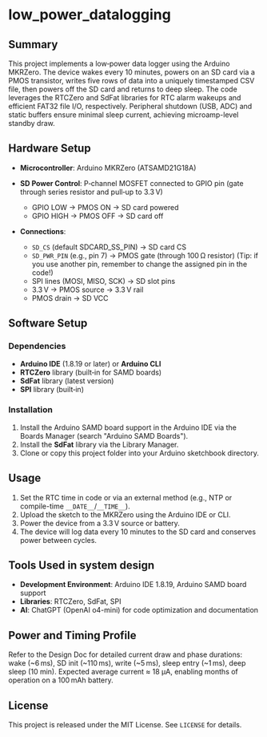# low_power_datalogging


## Summary

This project implements a low‑power data logger using the Arduino MKRZero. The device wakes every 10 minutes, powers on an SD card via a PMOS transistor, writes five rows of data into a uniquely timestamped CSV file, then powers off the SD card and returns to deep sleep. The code leverages the RTCZero and SdFat libraries for RTC alarm wakeups and efficient FAT32 file I/O, respectively. Peripheral shutdown (USB, ADC) and static buffers ensure minimal sleep current, achieving microamp-level standby draw.

## Hardware Setup

* **Microcontroller**: Arduino MKRZero (ATSAMD21G18A)
* **SD Power Control**: P‑channel MOSFET connected to GPIO pin (gate through series resistor and pull‑up to 3.3 V)

  * GPIO LOW → PMOS ON → SD card powered
  * GPIO HIGH → PMOS OFF → SD card off
* **Connections**:

  * `SD_CS` (default SDCARD\_SS\_PIN) → SD card CS
  * `SD_PWR_PIN` (e.g., pin 7) → PMOS gate (through 100 Ω resistor) (Tip: if you use another pin, remember to change the assigned pin in the code!)
  * SPI lines (MOSI, MISO, SCK) → SD slot pins
  * 3.3 V → PMOS source → 3.3 V rail
  * PMOS drain → SD VCC

## Software Setup

### Dependencies

* **Arduino IDE** (1.8.19 or later) or **Arduino CLI**
* **RTCZero** library (built‑in for SAMD boards)
* **SdFat** library (latest version)
* **SPI** library (built‑in)

### Installation

1. Install the Arduino SAMD board support in the Arduino IDE via the Boards Manager (search "Arduino SAMD Boards").
2. Install the **SdFat** library via the Library Manager.
3. Clone or copy this project folder into your Arduino sketchbook directory.


## Usage

1. Set the RTC time in code or via an external method (e.g., NTP or compile-time `__DATE__`/`__TIME__`).
2. Upload the sketch to the MKRZero using the Arduino IDE or CLI.
3. Power the device from a 3.3 V source or battery.
4. The device will log data every 10 minutes to the SD card and conserves power between cycles.

## Tools Used in system design

* **Development Environment**: Arduino IDE 1.8.19, Arduino SAMD board support
* **Libraries**: RTCZero, SdFat, SPI
* **AI**: ChatGPT (OpenAI o4-mini) for code optimization and documentation


## Power and Timing Profile

Refer to the Design Doc for detailed current draw and phase durations: wake (\~6 ms), SD init (\~110 ms), write (\~5 ms), sleep entry (\~1 ms), deep sleep (10 min). Expected average current ≈ 18 µA, enabling months of operation on a 100 mAh battery.

## License

This project is released under the MIT License. See `LICENSE` for details.
